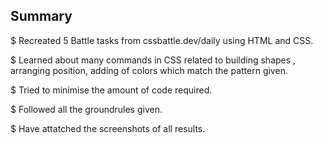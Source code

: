 ## Summary
$ Recreated 5 Battle tasks from cssbattle.dev/daily using HTML and CSS.

$ Learned about many commands in CSS related to building shapes , arranging position, adding of colors which match the
  pattern given.

$ Tried to minimise the amount of code required.

$ Followed all the groundrules given.

$ Have attatched the screenshots of all results.

